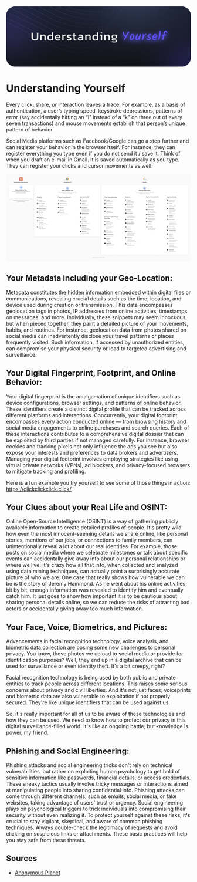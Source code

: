 ![Cover](../assets/understanding-yourself.png)

# Understanding Yourself

Every click, share, or interaction leaves a trace. For example, as a basis of authentication, a user’s typing speed, keystroke depressions, patterns of error (say accidentally hitting an “l” instead of a “k” on three out of every seven transactions) and mouse movements establish that person’s unique pattern of behavior.

Social Media platforms such as Facebook/Google can go a step further and can register your behavior in the browser itself. For instance, they can register everything you type even if you do not send it / save it. Think of when you draft an e-mail in Gmail. It is saved automatically as you type. They can register your clicks and cursor movements as well.

![alt text](../assets/data-collection.png)

## Your Metadata including your Geo-Location:

Metadata constitutes the hidden information embedded within digital files or communications, revealing crucial details such as the time, location, and device used during creation or transmission. This data encompasses geolocation tags in photos, IP addresses from online activities, timestamps on messages, and more. Individually, these snippets may seem innocuous, but when pieced together, they paint a detailed picture of your movements, habits, and routines. For instance, geolocation data from photos shared on social media can inadvertently disclose your travel patterns or places frequently visited. Such information, if accessed by unauthorized entities, can compromise your physical security or lead to targeted advertising and surveillance.

## Your Digital Fingerprint, Footprint, and Online Behavior:

Your digital fingerprint is the amalgamation of unique identifiers such as device configurations, browser settings, and patterns of online behavior. These identifiers create a distinct digital profile that can be tracked across different platforms and interactions. Concurrently, your digital footprint encompasses every action conducted online — from browsing history and social media engagements to online purchases and search queries. Each of these interactions contributes to a comprehensive digital dossier that can be exploited by third parties if not managed carefully. For instance, browser cookies and tracking pixels not only influence the ads you see but also expose your interests and preferences to data brokers and advertisers. Managing your digital footprint involves employing strategies like using virtual private networks (VPNs), ad blockers, and privacy-focused browsers to mitigate tracking and profiling.

Here is a fun example you try yourself to see some of those things in action: https://clickclickclick.click/

## Your Clues about your Real Life and OSINT:

Online Open-Source Intelligence (OSINT) is a way of gathering publicly available information to create detailed profiles of people. It's pretty wild how even the most innocent-seeming details we share online, like personal stories, mentions of our jobs, or connections to family members, can unintentionally reveal a lot about our real identities. For example, those posts on social media where we celebrate milestones or talk about specific events can accidentally give away info about our personal relationships or where we live. It's crazy how all that info, when collected and analyzed using data mining techniques, can actually paint a surprisingly accurate picture of who we are. One case that really shows how vulnerable we can be is the story of Jeremy Hammond. As he went about his online activities, bit by bit, enough information was revealed to identify him and eventually catch him. It just goes to show how important it is to be cautious about sharing personal details online, so we can reduce the risks of attracting bad actors or accidentally giving away too much information.

## Your Face, Voice, Biometrics, and Pictures:

Advancements in facial recognition technology, voice analysis, and biometric data collection are posing some new challenges to personal privacy. You know, those photos we upload to social media or provide for identification purposes? Well, they end up in a digital archive that can be used for surveillance or even identity theft. It's a bit creepy, right?

Facial recognition technology is being used by both public and private entities to track people across different locations. This raises some serious concerns about privacy and civil liberties. And it's not just faces; voiceprints and biometric data are also vulnerable to exploitation if not properly secured. They're like unique identifiers that can be used against us.

So, it's really important for all of us to be aware of these technologies and how they can be used. We need to know how to protect our privacy in this digital surveillance-filled world. It's like an ongoing battle, but knowledge is power, my friend.

## Phishing and Social Engineering:

Phishing attacks and social engineering tricks don't rely on technical vulnerabilities, but rather on exploiting human psychology to get hold of sensitive information like passwords, financial details, or access credentials. These sneaky tactics usually involve tricky messages or interactions aimed at manipulating people into sharing confidential info. Phishing attacks can come through different channels, such as emails, social media, or fake websites, taking advantage of users' trust or urgency. Social engineering plays on psychological triggers to trick individuals into compromising their security without even realizing it. To protect yourself against these risks, it's crucial to stay vigilant, skeptical, and aware of common phishing techniques. Always double-check the legitimacy of requests and avoid clicking on suspicious links or attachments. These basic practices will help you stay safe from these threats.

## Sources

- [Anonymous Planet](https://anonymousplanet.org/#)